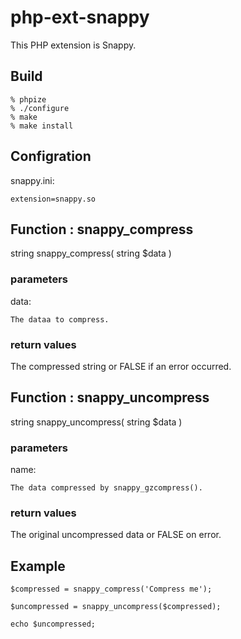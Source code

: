 # php-ext-snappy #

This PHP extension is Snappy.

## Build ##

    % phpize
    % ./configure
    % make
    % make install

## Configration ##

snappy.ini:

    extension=snappy.so

## Function : snappy_compress ##

string snappy_compress( string $data )

### parameters ###

data:

    The dataa to compress.

### return values ###

The compressed string or FALSE if an error occurred.

## Function : snappy_uncompress ##

string snappy_uncompress( string $data )

### parameters ###

name:

    The data compressed by snappy_gzcompress(). 

### return values ###

The original uncompressed data or FALSE on error.

## Example ##

    $compressed = snappy_compress('Compress me');

    $uncompressed = snappy_uncompress($compressed);

    echo $uncompressed;
